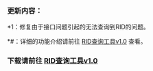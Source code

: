 ### 更新内容：

*1：修复由于接口问题引起的无法查询到RID的问题。

*#：详细的功能介绍请前往 [RID查询工具v1.0](https://yizero.top/index.php/2025/01/04/rid%e6%9f%a5%e8%af%a2%e5%b7%a5%e5%85%b7v1-0/) 查看。

### 下载请前往 [RID查询工具v1.0](https://yizero.top/index.php/2025/01/04/rid%e6%9f%a5%e8%af%a2%e5%b7%a5%e5%85%b7v1-0/) 